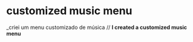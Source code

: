 # customized music menu
_criei um menu customizado de música // __I created a customized music menu__ 
